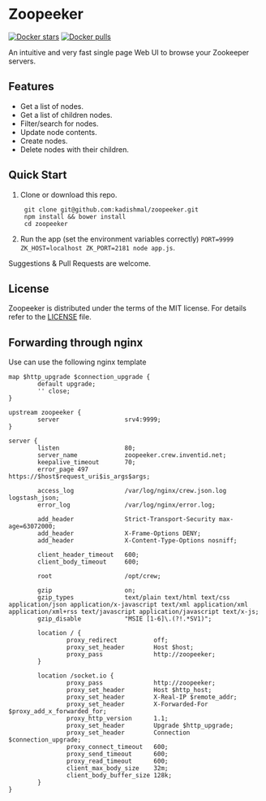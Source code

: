# Zoopeeker

[![Docker stars](https://img.shields.io/docker/stars/inventid/zoopeeker.svg)](https://hub.docker.com/r/inventid/zoopeeker/)
[![Docker pulls](https://img.shields.io/docker/pulls/inventid/zoopeeker.svg)](https://hub.docker.com/r/inventid/zoopeeker/)

An intuitive and very fast single page Web UI to browse your Zookeeper servers.

## Features

- Get a list of nodes.
- Get a list of children nodes.
- Filter/search for nodes.
- Update node contents.
- Create nodes.
- Delete nodes with their children.

## Quick Start

1. Clone or download this repo.

		git clone git@github.com:kadishmal/zoopeeker.git
		npm install && bower install
		cd zoopeeker

2. Run the app (set the environment variables correctly) `PORT=9999 ZK_HOST=localhost ZK_PORT=2181 node app.js`.

Suggestions & Pull Requests are welcome.

## License

Zoopeeker is distributed under the terms of the MIT license.
For details refer to the [LICENSE](https://github.com/kadishmal/zoopeeker/blob/master/LICENSE) file.

## Forwarding through nginx

Use can use the following nginx template

```
map $http_upgrade $connection_upgrade {
        default upgrade;
        '' close;
}

upstream zoopeeker {
        server                  srv4:9999;
}

server {
        listen                  80;
        server_name             zoopeeker.crew.inventid.net;
        keepalive_timeout       70;
        error_page 497          https://$host$request_uri$is_args$args;

        access_log              /var/log/nginx/crew.json.log logstash_json;
        error_log               /var/log/nginx/error.log;

        add_header              Strict-Transport-Security max-age=63072000;
        add_header              X-Frame-Options DENY;
        add_header              X-Content-Type-Options nosniff;

        client_header_timeout   600;
        client_body_timeout     600;

        root                    /opt/crew;

        gzip                    on;
        gzip_types              text/plain text/html text/css application/json application/x-javascript text/xml application/xml application/xml+rss text/javascript application/javascript text/x-js;
        gzip_disable            "MSIE [1-6]\.(?!.*SV1)";

        location / {
                proxy_redirect          off;
                proxy_set_header        Host $host;
                proxy_pass              http://zoopeeker;
        }

        location /socket.io {
                proxy_pass              http://zoopeeker;
                proxy_set_header        Host $http_host;
                proxy_set_header        X-Real-IP $remote_addr;
                proxy_set_header        X-Forwarded-For $proxy_add_x_forwarded_for;
                proxy_http_version      1.1;
                proxy_set_header        Upgrade $http_upgrade;
                proxy_set_header        Connection $connection_upgrade;
                proxy_connect_timeout   600;
                proxy_send_timeout      600;
                proxy_read_timeout      600;
                client_max_body_size    32m;
                client_body_buffer_size 128k;
        }
}
```

